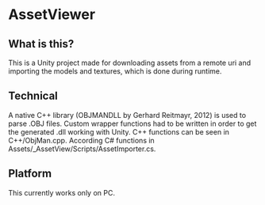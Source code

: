 # AssetViewer

## What is this?
This is a Unity project made for downloading assets from a remote uri and importing the models and textures, which is done
during runtime.

## Technical
A native C++ library (OBJMANDLL by Gerhard Reitmayr, 2012) is used to parse .OBJ files. Custom wrapper functions
had to be written in order to get the generated .dll working with Unity. C++ functions can be seen in C++/ObjMan.cpp. According C#
functions in Assets/_AssetView/Scripts/AssetImporter.cs.

## Platform
This currently works only on PC.
